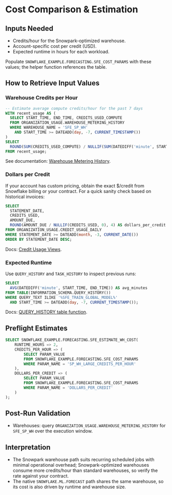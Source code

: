# Cost Comparison & Estimation

## Inputs Needed

- Credits/hour for the Snowpark-optimized warehouse.
- Account-specific cost per credit (USD).
- Expected runtime in hours for each workload.

Populate `SNOWFLAKE_EXAMPLE.FORECASTING.SFE_COST_PARAMS` with these values; the helper function references the table.

## How to Retrieve Input Values

### Warehouse Credits per Hour

```sql
-- Estimate average compute credits/hour for the past 7 days
WITH recent_usage AS (
  SELECT START_TIME, END_TIME, CREDITS_USED_COMPUTE
  FROM ORGANIZATION_USAGE.WAREHOUSE_METERING_HISTORY
  WHERE WAREHOUSE_NAME = 'SFE_SP_WH'
    AND START_TIME >= DATEADD(day, -7, CURRENT_TIMESTAMP())
)
SELECT
  ROUND(SUM(CREDITS_USED_COMPUTE) / NULLIF(SUM(DATEDIFF('minute', START_TIME, END_TIME)) / 60, 0), 3) AS credits_per_hour
FROM recent_usage;
```

See documentation: [Warehouse Metering History](https://docs.snowflake.com/en/sql-reference/account-usage/warehouse_metering_history).

### Dollars per Credit

If your account has custom pricing, obtain the exact $/credit from Snowflake billing or your contract. For a quick sanity check based on historical invoices:

```sql
SELECT
  STATEMENT_DATE,
  CREDITS_USED,
  AMOUNT_DUE,
  ROUND(AMOUNT_DUE / NULLIF(CREDITS_USED, 0), 4) AS dollars_per_credit
FROM ORGANIZATION_USAGE.CREDIT_USAGE_DAILY
WHERE STATEMENT_DATE >= DATEADD(month, -3, CURRENT_DATE())
ORDER BY STATEMENT_DATE DESC;
```

Docs: [Credit Usage Views](https://docs.snowflake.com/en/sql-reference/account-usage/credit_usage#credit-usage-views).

### Expected Runtime

Use `QUERY_HISTORY` and `TASK_HISTORY` to inspect previous runs:

```sql
SELECT
  AVG(DATEDIFF('minute', START_TIME, END_TIME)) AS avg_minutes
FROM TABLE(INFORMATION_SCHEMA.QUERY_HISTORY())
WHERE QUERY_TEXT ILIKE '%SFE_TRAIN_GLOBAL_MODEL%'
  AND START_TIME >= DATEADD(day, -7, CURRENT_TIMESTAMP());
```

Docs: [QUERY_HISTORY table function](https://docs.snowflake.com/en/sql-reference/functions/query_history).

## Preflight Estimates

```sql
SELECT SNOWFLAKE_EXAMPLE.FORECASTING.SFE_ESTIMATE_WH_COST(
    RUNTIME_HOURS => 2,
    CREDITS_PER_HOUR => (
        SELECT PARAM_VALUE
        FROM SNOWFLAKE_EXAMPLE.FORECASTING.SFE_COST_PARAMS
        WHERE PARAM_NAME = 'SP_WH_LARGE_CREDITS_PER_HOUR'
    ),
    DOLLARS_PER_CREDIT => (
        SELECT PARAM_VALUE
        FROM SNOWFLAKE_EXAMPLE.FORECASTING.SFE_COST_PARAMS
        WHERE PARAM_NAME = 'DOLLARS_PER_CREDIT'
    )
);
```

## Post-Run Validation

- Warehouses: query `ORGANIZATION_USAGE.WAREHOUSE_METERING_HISTORY` for `SFE_SP_WH` over the execution window.

## Interpretation

- The Snowpark warehouse path suits recurring scheduled jobs with minimal operational overhead; Snowpark-optimized warehouses consume more credits/hour than standard warehouses, so verify the rate against your contract.
- The native `SNOWFLAKE.ML.FORECAST` path shares the same warehouse, so its cost is also driven by runtime and warehouse size.
